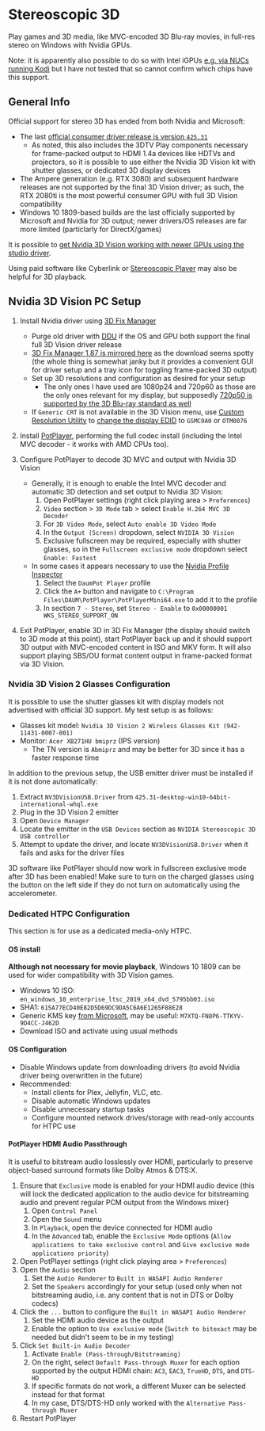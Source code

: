 # Stereoscopic 3D

Play games and 3D media, like MVC-encoded 3D Blu-ray movies, in full-res stereo on Windows with Nvidia GPUs.

Note: it is apparently also possible to do so with Intel iGPUs [e.g. via NUCs running Kodi](https://forum.kodi.tv/showthread.php?tid=365120) but I have not tested that so cannot confirm which chips have this support.

## General Info

Official support for stereo 3D has ended from both Nvidia and Microsoft:

* The last [official consumer driver release is version `425.31`](https://nvidia.custhelp.com/app/answers/detail/a_id/4781/~/support-plan-for-3dvision-products)
   * As noted, this also includes the 3DTV Play components necessary for frame-packed output to HDMI 1.4a devices like HDTVs and projectors, so it is possible to use either the Nvidia 3D Vision kit with shutter glasses, or dedicated 3D display devices
* The Ampere generation (e.g. RTX 3080) and subsequent hardware releases are not supported by the final 3D Vision driver; as such, the RTX 2080ti is the most powerful consumer GPU with full 3D Vision compatibility
* Windows 10 1809-based builds are the last officially supported by Microsoft and Nvidia for 3D output; newer drivers/OS releases are far more limited (particlarly for DirectX/games)

It is possible to [get Nvidia 3D Vision working with newer GPUs using the studio driver](https://www.mtbs3d.com/phpbb/viewtopic.php?p=188137&sid=dfed06fd1d35acaa5a8479995016452f#p188137).

Using paid software like Cyberlink or [Stereoscopic Player](https://www.3dtv.at/Index_en.aspx) may also be helpful for 3D playback.

## Nvidia 3D Vision PC Setup

1. Install Nvidia driver using [3D Fix Manager](https://helixmod.blogspot.com/2017/05/3d-fix-manager.html)

    * Purge old driver with [DDU](https://www.guru3d.com/download/display-driver-uninstaller-download/) if the OS and GPU both support the final full 3D Vision driver release
    * [3D Fix Manager 1.87 is mirrored here](https://github.com/xenago/win-scripts/raw/main/3d/fix_manager_1.87.7z) as the download seems spotty (the whole thing is somewhat janky but it provides a convenient GUI for driver setup and a tray icon for toggling frame-packed 3D output)
    * Set up 3D resolutions and configuration as desired for your setup
      * The only ones I have used are 1080p24 and 720p60 as those are the only ones relevant for my display, but supposedly [720p50 is supported by the 3D Blu-ray standard as well](https://www.videohelp.com/hd)
    * If `Generic CRT` is not available in the 3D Vision menu, use [Custom Resolution Utility](https://www.monitortests.com/forum/Thread-Custom-Resolution-Utility-CRU) to [change the display EDID](https://www.mtbs3d.com/phpbb/viewtopic.php?t=25526) to `GSMC0A0` or `OTM0076`

2. Install [PotPlayer](https://www.videohelp.com/software/PotPlayer/old-versions), performing the full codec install (including the Intel MVC decoder - it works with AMD CPUs too).

3. Configure PotPlayer to decode 3D MVC and output with Nvidia 3D Vision

    * Generally, it is enough to enable the Intel MVC decoder and automatic 3D detection and set output to Nvidia 3D Vision:
      1. Open PotPlayer settings (right click playing area > `Preferences`)
      2. `Video` section > `3D Mode` tab > select `Enable H.264 MVC 3D Decoder`
      3. For `3D Video Mode`, select `Auto enable 3D Video Mode`
      4. In the `Output (Screen)` dropdown, select `NVIDIA 3D Vision`
      5. Exclusive fullscreen may be required, especially with shutter glasses, so in the `Fullscreen exclusive mode` dropdown select `Enable: Fastest`
    * In some cases it appears necessary to use the [Nvidia Profile Inspector](https://github.com/Orbmu2k/nvidiaProfileInspector/releases)
      1. Select the `DaumPot Player` profile
      2. Click the `A+` button and navigate to `C:\Program Files\DAUM\PotPlayer\PotPlayerMini64.exe` to add it to the profile
      3. In section `7 - Stereo`, set `Stereo - Enable` to `0x00000001 WKS_STEREO_SUPPORT_ON`

4. Exit PotPlayer, enable 3D in 3D Fix Manager (the display should switch to 3D mode at this point), start PotPlayer back up and it should support 3D output with MVC-encoded content in ISO and MKV form. It will also support playing SBS/OU format content output in frame-packed format via 3D Vision.

### Nvidia 3D Vision 2 Glasses Configuration

It is possible to use the shutter glasses kit with display models not advertised with official 3D support. My test setup is as follows:

* Glasses kit model: `Nvidia 3D Vision 2 Wireless Glasses Kit (942-11431-0007-001)`
* Monitor: `Acer XB271HU bmiprz` (IPS version)
  * The TN version is `Abmiprz` and may be better for 3D since it has a faster response time

In addition to the previous setup, the USB emitter driver must be installed if it is not done automatically:

1. Extract `NV3DVisionUSB.Driver` from `425.31-desktop-win10-64bit-international-whql.exe`
2. Plug in the 3D Vision 2 emitter
3. Open `Device Manager`
4. Locate the emitter in the `USB Devices` section as `NVIDIA Stereoscopic 3D USB controller`
5. Attempt to update the driver, and locate `NV3DVisionUSB.Driver` when it fails and asks for the driver files

3D software like PotPlayer should now work in fullscreen exclusive mode after 3D has been enabled! Make sure to turn on the charged glasses using the button on the left side if they do not turn on automatically using the accelerometer.

### Dedicated HTPC Configuration

This section is for use as a dedicated media-only HTPC.

#### OS install

   **Although not necessary for movie playback**, Windows 10 1809 can be used for wider compatibility with 3D Vision games.

   * Windows 10 ISO: `en_windows_10_enterprise_ltsc_2019_x64_dvd_5795bb03.iso`
   * SHA1: `615A77ECD40E82D5D69DC9DA5C6A6E1265F88E28`
   * Generic KMS key [from Microsoft](https://learn.microsoft.com/en-us/windows-server/get-started/kms-client-activation-keys?tabs=server2022%2Cwindows10ltsc%2Cversion1803%2Cwindows81#windows-enterprise-ltsc-and-ltsb), may be useful: `M7XTQ-FN8P6-TTKYV-9D4CC-J462D`
   * Download ISO and activate using usual methods

#### OS Configuration

   * Disable Windows update from downloading drivers (to avoid Nvidia driver being overwritten in the future)
   * Recommended:
     * Install clients for Plex, Jellyfin, VLC, etc.
     * Disable automatic Windows updates
     * Disable unnecessary startup tasks
     * Configure mounted network drives/storage with read-only accounts for HTPC use

#### PotPlayer HDMI Audio Passthrough

It is useful to bitstream audio losslessly over HDMI, particularly to preserve object-based surround formats like Dolby Atmos & DTS:X.

1. Ensure that `Exclusive` mode is enabled for your HDMI audio device (this will lock the dedicated application to the audio device for bitstreaming audio and prevent regular PCM output from the Windows mixer)
    1. Open `Control Panel`
    2. Open the `Sound` menu
    3. In `Playback`, open the device connected for HDMI audio
    4. In the `Advanced` tab, enable the `Exclusive Mode` options (`Allow applications to take exclusive control` and `Give exclusive mode applications priority`)
2. Open PotPlayer settings (right click playing area > `Preferences`)
3. Open the `Audio` section
    1. Set the `Audio Renderer` to `Built in WASAPI Audio Renderer`
    2. Set the `Speakers` accordingly for your setup (used only when not bitstreaming audio, i.e. any content that is not in DTS or Dolby codecs)
4. Click the `...` button to configure the `Built in WASAPI Audio Renderer`
    1. Set the HDMI audio device as the output
    2. Enable the option to `Use exclusive mode` (`Switch to bitexact` may be needed but didn't seem to be in my testing)
5. Click `Set Built-in Audio Decoder`
    1. Activate `Enable (Pass-through/Bitstreaming)`
    2. On the right, select `Default Pass-through Muxer` for each option supported by the output HDMI chain: `AC3`, `EAC3`, `TrueHD`, `DTS`, and `DTS-HD`
    3. If specific formats do not work, a different Muxer can be selected instead for that format
    4. In my case, DTS/DTS-HD only worked with the `Alternative Pass-through Muxer`
6. Restart PotPlayer
